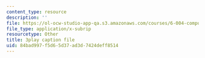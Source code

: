 ```yaml
---
content_type: resource
description: ''
file: https://ol-ocw-studio-app-qa.s3.amazonaws.com/courses/6-004-computation-structures-spring-2017/84bad997f5d65d37ad3d7424deff8514_-Zg3fxOmjVs.vtt
file_type: application/x-subrip
resourcetype: Other
title: 3play caption file
uid: 84bad997-f5d6-5d37-ad3d-7424deff8514
---
```

